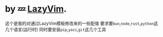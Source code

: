 # by 💤 [LazyVim](https://github.com/LazyVim/LazyVim).

这个是我的对通过LazyVim模板修改来的一些配值
要求要`bun`,`node`,`rust`,`python`这几个语言(运行时)
同时要安装`pip`,`yazi`,`git`这几个工具